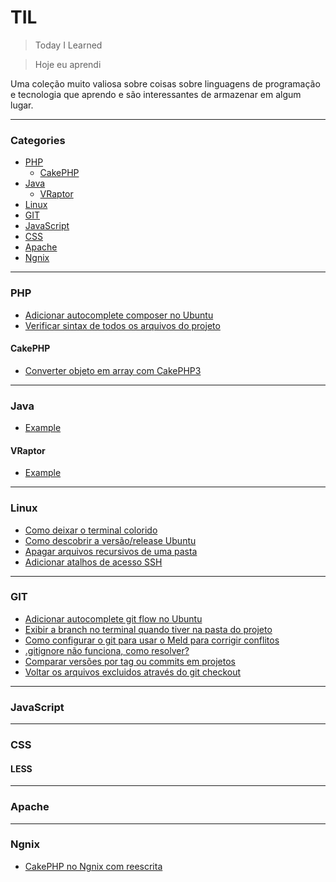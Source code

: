 # TIL

> Today I Learned

> Hoje eu aprendi

Uma coleção muito valiosa sobre coisas sobre linguagens de programação e tecnologia que aprendo e são interessantes de armazenar em algum lugar. 

---

### Categories

* [PHP](#php)
    - [CakePHP](#cakephp)
* [Java](#java)
    - [VRaptor](#vraptor)
* [Linux](#linux)
* [GIT](#git)
* [JavaScript](#javascript)
* [CSS](#css)
* [Apache](#apache)
* [Ngnix](#ngnix)

---

### PHP

- [Adicionar autocomplete composer no Ubuntu](PHP/autocomplete-composer.md)
- [Verificar sintax de todos os arquivos do projeto](PHP/sintax-projeto.md)

#### CakePHP

- [Converter objeto em array com CakePHP3](PHP/CakePHP/object-em-array-cakephp3.md)

---

### Java

- [Example](Java/file.md)

#### VRaptor

- [Example](Java/VRaptor/file.md)

---

### Linux

- [Como deixar o terminal colorido](Linux/terminal-com-cores.md)
- [Como descobrir a versão/release Ubuntu](Linux/version-os.md)
- [Apagar arquivos recursivos de uma pasta](Linux/apagar-arquivos-recursive.md)
- [Adicionar atalhos de acesso SSH](Linux/atalho-ssh.md)

---

### GIT

- [Adicionar autocomplete git flow no Ubuntu](GIT/autocomplete-gitflow.md)
- [Exibir a branch no terminal quando tiver na pasta do projeto](GIT/branch-no-terminal-pasta-projeto.md)
- [Como configurar o git para usar o Meld para corrigir conflitos](GIT/git-meld.md)
- [.gitignore não funciona, como resolver?](GIT/gitignore-nao-funciona.md)
- [Comparar versões por tag ou commits em projetos](GIT/comparar-versoes-tags.md)
- [Voltar os arquivos excluidos através do git checkout](GIT/git-checkou-arquivos-deletados.md)

---

### JavaScript


---

### CSS


#### LESS

---

### Apache

---

### Ngnix

- [CakePHP no Ngnix com reescrita](Ngnix/cakephp-no-ngnix.md)

